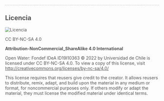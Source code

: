 <div style='opacity: 0.75; border-top: 1px dashed #9f9f9f;'>

## Licencia

![Licencia](/images/inicio_licencia.png ":size=30%")

CC BY-NC-SA 4.0

**Attribution-NonCommercial_ShareAlike 4.0 International**

Open Water: Fondef IDeA ID19I10363 © 2022 by Universidad de Chile is licensed under CC BY-NC-SA 4.0. To view a copy of this license, visit http://creativecommons.org/licenses/by-nc-sa/4.0/

This license requires that reusers give credit to the creator. It allows reusers to distribute, remix, adapt, and build upon the material in any medium or format, for noncommercial purposes only. If others modify or adapt the material, they must license the modified material under identical terms.


</div>

